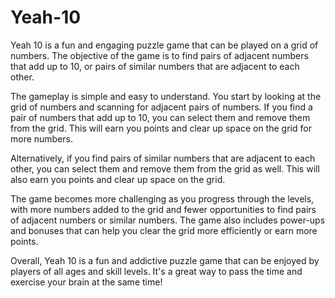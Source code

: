 # Yeah-10

Yeah 10 is a fun and engaging puzzle game that can be played on a grid of numbers. The objective of the game is to find pairs of adjacent numbers that add up to 10, or pairs of similar numbers that are adjacent to each other.

The gameplay is simple and easy to understand. You start by looking at the grid of numbers and scanning for adjacent pairs of numbers. If you find a pair of numbers that add up to 10, you can select them and remove them from the grid. This will earn you points and clear up space on the grid for more numbers.

Alternatively, if you find pairs of similar numbers that are adjacent to each other, you can select them and remove them from the grid as well. This will also earn you points and clear up space on the grid.

The game becomes more challenging as you progress through the levels, with more numbers added to the grid and fewer opportunities to find pairs of adjacent numbers or similar numbers. The game also includes power-ups and bonuses that can help you clear the grid more efficiently or earn more points.

Overall, Yeah 10 is a fun and addictive puzzle game that can be enjoyed by players of all ages and skill levels. It's a great way to pass the time and exercise your brain at the same time!